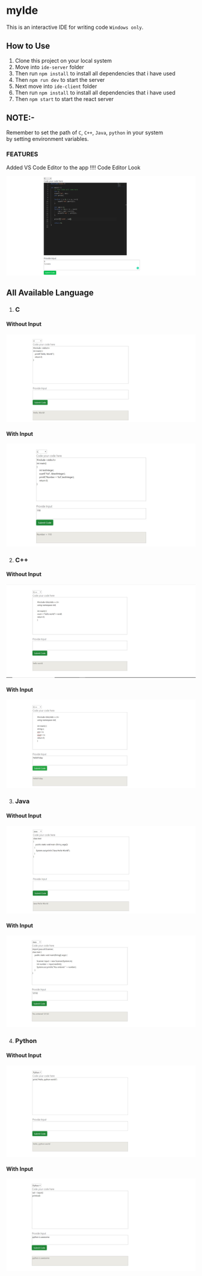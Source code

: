 # myIde
This is an interactive IDE for writing code ```Windows only```.

## How to Use
1. Clone this project on your local system
2. Move into ```ide-server``` folder
3. Then run ```npm install``` to install all dependencies that i have used
4. Then ```npm run dev``` to start the server
5. Next move into ```ide-client``` folder
6. Then run ```npm install``` to install all dependencies that i have used
7. Then ```npm start``` to start the react server


## NOTE:-<br>
Remember to set the path of ```C```, ```C++```, ```Java```, ```python``` in your system <br>
by setting environment variables.


### FEATURES

Added VS Code Editor to the app !!!!
Code Editor Look

![](./assests/vscode.png)


## All Available Language

1. ### C
#### Without Input
![](./assests/cwithoutinput.JPG)

#### With Input
![](./assests/cwithinput.JPG)


2. ### C++
#### Without Input
![](./assests/c++withoutinput.JPG)

#### With Input
![](./assests/c++withinput.JPG)


3. ### Java
#### Without Input
![](./assests/javawithoutinput.JPG)

#### With Input
![](./assests/javawithinput.JPG)


4. ### Python
#### Without Input
![](./assests/pythonwithoutinput.JPG)

#### With Input
![](./assests/pythonwithinput.JPG)
